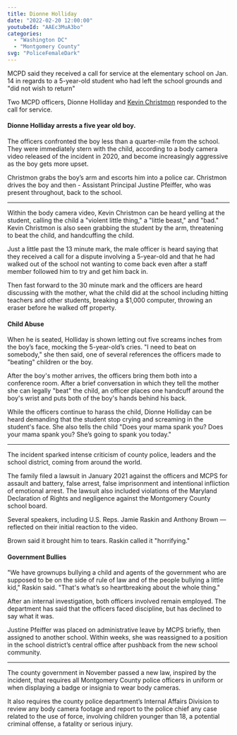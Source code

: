 ```yaml
---
title: Dionne Holliday
date: "2022-02-20 12:00:00"
youtubeId: "AAEc3MuA3bo"
categories: 
  - "Washington DC"
  - "Montgomery County"
svg: "PoliceFemaleDark"
---
```


MCPD said they received a call for service at the elementary school on Jan. 14 in regards to a 5-year-old student who had left the school grounds and "did not wish to return" 

Two MCPD officers, Dionne Holliday and [Kevin Christmon](/dishonored/kevin-christmon) responded to the call for service.

#### Dionne Holliday arrests a five year old boy.

The officers confronted the boy less than a quarter-mile from the school. They were immediately stern with the child, according to a body camera video released of the incident in 2020, and become increasingly aggressive as the boy gets more upset.

Christmon grabs the boy’s arm and escorts him into a police car. Christmon drives the boy and then - Assistant Principal Justine Pfeiffer, who was present throughout, back to the school.

---

Within the body camera video, Kevin Christmon can be heard yelling at the student, calling the child a "violent little thing," a "little beast," and "bad."  Kevin Christmon is also seen grabbing the student by the arm, threatening to beat the child, and handcuffing the child.  

Just a little past the 13 minute mark, the male officer is heard saying that they received a call for a dispute involving a 5-year-old and that he had walked out of the school not wanting to come back even after a staff member followed him to try and get him back in.

Then fast forward to the 30 minute mark and the officers are heard discussing with the mother, what the child did at the school including hitting teachers and other students, breaking a $1,000 computer, throwing an eraser before he walked off property.

#### Child Abuse

When he is seated, Holliday is shown letting out five screams inches from the boy’s face, mocking the 5-year-old’s cries.  "I need to beat on somebody," she then said, one of several references the officers made to "beating" children or the boy.

After the boy's mother arrives, the officers bring them both into a conference room. After a brief conversation in which they tell the mother she can legally "beat" the child, an officer places one handcuff around the boy's wrist and puts both of the boy's hands behind his back.

While the officers continue to harass the child, Dionne Holliday can be heard demanding that the student stop crying and screaming in the student's face.  She also tells the child "Does your mama spank you? Does your mama spank you? She’s going to spank you today."

---

The incident sparked intense criticism of county police, leaders and the school district, coming from around the world.

The family filed a lawsuit in January 2021 against the officers and MCPS for assault and battery, false arrest, false imprisonment and intentional infliction of emotional arrest. The lawsuit also included violations of the Maryland Declaration of Rights and negligence against the Montgomery County school board.

Several speakers, including U.S. Reps. Jamie Raskin and Anthony Brown — reflected on their initial reaction to the video.

Brown said it brought him to tears. Raskin called it "horrifying."

#### Government Bullies

"We have grownups bullying a child and agents of the government who are supposed to be on the side of rule of law and of the people bullying a little kid," Raskin said. "That's what’s so heartbreaking about the whole thing."

After an internal investigation, both officers involved remain employed. The department has said that the officers faced discipline, but has declined to say what it was.

Justine Pfeiffer was placed on administrative leave by MCPS briefly, then assigned to another school. Within weeks, she was reassigned to a position in the school district’s central office after pushback from the new school community.

---

The county government in November passed a new law, inspired by the incident, that requires all Montgomery County police officers in uniform or when displaying a badge or insignia to wear body cameras.

It also requires the county police department’s Internal Affairs Division to review any body camera footage and report to the police chief any case related to the use of force, involving children younger than 18, a potential criminal offense, a fatality or serious injury.